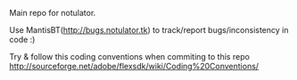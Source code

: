 Main repo for notulator.

Use MantisBT(http://bugs.notulator.tk) to track/report bugs/inconsistency in code :)

Try & follow this coding conventions when commiting to this repo
http://sourceforge.net/adobe/flexsdk/wiki/Coding%20Conventions/